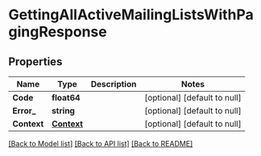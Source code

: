 # GettingAllActiveMailingListsWithPagingResponse

## Properties
Name | Type | Description | Notes
------------ | ------------- | ------------- | -------------
**Code** | **float64** |  | [optional] [default to null]
**Error_** | **string** |  | [optional] [default to null]
**Context** | [**Context**](Context.md) |  | [optional] [default to null]

[[Back to Model list]](../README.md#documentation-for-models) [[Back to API list]](../README.md#documentation-for-api-endpoints) [[Back to README]](../README.md)



